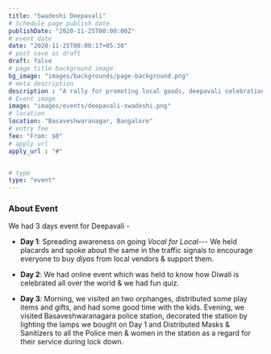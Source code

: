 ```yaml
---
title: "Swadeshi Deepavali"
# Schedule page publish date
publishDate: "2020-11-25T00:00:00Z"
# event date
date: "2020-11-25T08:00:17+05:30"
# post save as draft
draft: false
# page title background image
bg_image: "images/backgrounds/page-background.png"
# meta description
description : "A rally for promoting local goods, deepavali celebration with orphanage kids and police"
# Event image
image: "images/events/deepavali-swadeshi.png"
# location
location: "Basaveshwaranagar, Bangalore"
# entry fee
fee: "From: $0"
# apply url
apply_url : "#"


# type
type: "event"
---
```


### About Event
We had 3 days event for Deepavali - 
- **Day 1**: Spreading awareness on going _Vocal for Local_--- We held placards and spoke about the same in the traffic signals to encourage everyone to buy _diyas_ from local vendors & support them.

- **Day 2**: We had online event which was held to know how Diwali is celebrated all over the world & we had fun quiz.

- **Day 3**: Morning, we visited an two orphanges, distributed some play items and gifts, and had some good time with the kids. Evening, we visited Basaveshwaranagara police station, decorated the station by lighting the lamps we bought on Day 1 and Distributed Masks & Sanitizers to all the Police men & women in the station as a regard for their service during lock down.